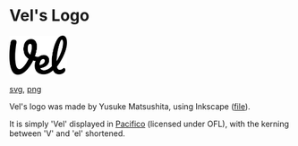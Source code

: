 # Vel's Logo

<p><img src="./logo.svg" height="70" alt="Vel's logo" /></p>

[svg](./logo.svg), [png](./logo.png)

Vel's logo was made by Yusuke Matsushita, using Inkscape ([file](./logo.incscape.svg)).

It is simply 'Vel' displayed in [Pacifico](https://fonts.google.com/specimen/Pacifico) (licensed under OFL), with the kerning between 'V' and 'el' shortened.
